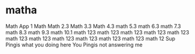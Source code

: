 # matha
Math App 1
Math
Math 2.3
Math 3.3
Math 4.3
math 5.3
math 6.3
math 7.3
math 8.3
math 9.3
math 10.1
math 123
math 123
math 123
math 123
math 123
math 123
math 123
math 123
math 123
math 123
math 123
math 12
Sup Pingis what you doing here
You Pingis not answering me 
